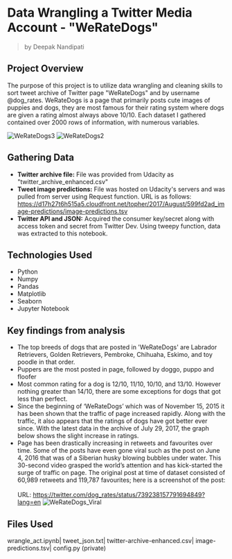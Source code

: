 # Data Wrangling a Twitter Media Account - "WeRateDogs"
> by Deepak Nandipati

## Project Overview
The purpose of this project is to utilize data wrangling and cleaning skills to sort tweet archive of Twitter page "WeRateDogs" and by username @dog_rates. WeRateDogs is a page that primarily posts cute images of puppies and dogs, they are most famous for their rating system where dogs are given a rating almost always above 10/10. Each dataset I gathered contained over 2000 rows of information, with numerous variables.

![WeRateDogs3](https://user-images.githubusercontent.com/44736627/60307563-2b378d00-9913-11e9-9874-ea9b3428c558.jpg)
![WeRateDogs2](https://user-images.githubusercontent.com/44736627/60307792-10b1e380-9914-11e9-9564-c7d0218988fa.jpg)

## Gathering Data
- **Twitter archive file:** File was provided from Udacity as "twitter_archive_enhanced.csv"
- **Tweet image predictions:** File was hosted on Udacity's servers and was pulled from server using Request function. URL is as follows: https://d17h27t6h515a5.cloudfront.net/topher/2017/August/599fd2ad_image-predictions/image-predictions.tsv
- **Twitter API and JSON:** Acquired the consumer key/secret along with access token and secret from Twitter Dev. Using tweepy function, data was extracted to this notebook.

## Technologies Used
- Python
- Numpy
- Pandas
- Matplotlib
- Seaborn
- Jupyter Notebook

## Key findings from analysis
- The top breeds of dogs that are posted in 'WeRateDogs' are Labrador Retrievers, Golden Retrievers, Pembroke, Chihuaha, Eskimo, and toy poodle in that order. 
- Puppers are the most posted in page, followed by doggo, puppo and floofer
- Most common rating for a dog is 12/10, 11/10, 10/10, and 13/10. However nothing greater than 14/10, there are some exceptions for dogs that got less than perfect. 
- Since the beginning of ‘WeRateDogs’ which was of November 15, 2015 it has been shown that the traffic of page increased rapidly. Along with the traffic, it also appears that the ratings of dogs have got better ever since. With the latest data in the archive of July 29, 2017, the graph below shows the slight increase in ratings. 
- Page has been drastically increasing in retweets and favourites over time. Some of the posts have even gone viral such as the post on June 4, 2016 that was of a Siberian husky blowing bubbles under water. This 30-second video grasped the world’s attention and has kick-started the
surge of traffic on page. The original post at time of dataset consisted of 60,989 retweets and 119,787 favourites; here is a screenshot of the post: <br><br>
URL: https://twitter.com/dog_rates/status/739238157791694849?lang=en
![WeRateDogs_Viral](https://user-images.githubusercontent.com/44736627/60310547-6a6cda80-9921-11e9-8426-3b3b41740309.jpg)



## Files Used
wrangle_act.ipynb| tweet_json.txt| twitter-archive-enhanced.csv| image-predictions.tsv| config.py (private)
